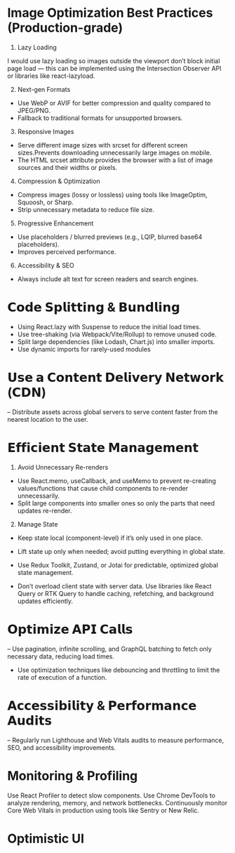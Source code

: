 # Image Optimization Best Practices (Production-grade)

1. Lazy Loading

I would use lazy loading so images outside the viewport don’t block initial page load — this can be implemented using the Intersection Observer API or libraries like react-lazyload.

2. Next-gen Formats

- Use WebP or AVIF for better compression and quality compared to JPEG/PNG.
- Fallback to traditional formats for unsupported browsers.

3. Responsive Images

- Serve different image sizes with srcset for different screen sizes.Prevents downloading unnecessarily large images on mobile.
- The HTML srcset attribute provides the browser with a list of image sources and their widths or pixels.

4. Compression & Optimization

- Compress images (lossy or lossless) using tools like ImageOptim, Squoosh, or Sharp.
- Strip unnecessary metadata to reduce file size.


5. Progressive Enhancement

- Use placeholders / blurred previews (e.g., LQIP, blurred base64 placeholders).
- Improves perceived performance.

6. Accessibility & SEO

- Always include alt text for screen readers and search engines.

# 𝗖𝗼𝗱𝗲 𝗦𝗽𝗹𝗶𝘁𝘁𝗶𝗻𝗴 & 𝗕𝘂𝗻𝗱𝗹𝗶𝗻𝗴

- Using React.lazy with Suspense to reduce the initial load times.
- Use tree-shaking (via Webpack/Vite/Rollup) to remove unused code.
- Split large dependencies (like Lodash, Chart.js) into smaller imports.
- Use dynamic imports for rarely-used modules

# 𝗨𝘀𝗲 𝗮 𝗖𝗼𝗻𝘁𝗲𝗻𝘁 𝗗𝗲𝗹𝗶𝘃𝗲𝗿𝘆 𝗡𝗲𝘁𝘄𝗼𝗿𝗸 (𝗖𝗗𝗡)

– Distribute assets across global servers to serve content faster from the nearest location to the user.

# 𝗘𝗳𝗳𝗶𝗰𝗶𝗲𝗻𝘁 𝗦𝘁𝗮𝘁𝗲 𝗠𝗮𝗻𝗮𝗴𝗲𝗺𝗲𝗻𝘁

1. Avoid Unnecessary Re-renders

- Use React.memo, useCallback, and useMemo to prevent re-creating values/functions that cause child components to re-render unnecessarily.
- Split large components into smaller ones so only the parts that need updates re-render.

2. Manage State 

- Keep state local (component-level) if it’s only used in one place.
- Lift state up only when needed; avoid putting everything in global state.
- Use Redux Toolkit, Zustand, or Jotai for predictable, optimized global state management.

- Don’t overload client state with server data. Use libraries like React Query or RTK Query to handle caching, refetching, and background updates efficiently.

# 𝗢𝗽𝘁𝗶𝗺𝗶𝘇𝗲 𝗔𝗣𝗜 𝗖𝗮𝗹𝗹𝘀

– Use pagination, infinite scrolling, and GraphQL batching to fetch only necessary data, reducing load times.
- Use optimization techniques like debouncing and throttling to limit the rate of execution of a function.

# 𝗔𝗰𝗰𝗲𝘀𝘀𝗶𝗯𝗶𝗹𝗶𝘁𝘆 & 𝗣𝗲𝗿𝗳𝗼𝗿𝗺𝗮𝗻𝗰𝗲 𝗔𝘂𝗱𝗶𝘁𝘀

– Regularly run Lighthouse and Web Vitals audits to measure performance, SEO, and accessibility improvements.

# Monitoring & Profiling

Use React Profiler to detect slow components.
Use Chrome DevTools to analyze rendering, memory, and network bottlenecks.
Continuously monitor Core Web Vitals in production using tools like Sentry or New Relic.

# Optimistic UI
